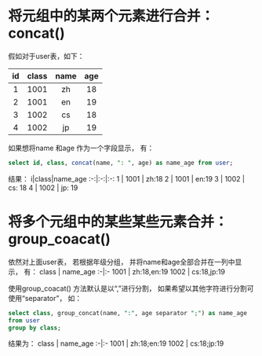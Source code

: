 # 将元组中的某两个元素进行合并： concat()

假如对于user表，如下：  

id|class|name|age
:-:|:-:|:-:|:-:
1 | 1001 | zh | 18
2 | 1001 | en | 19  
3 | 1002 | cs | 18  
4 | 1002 | jp | 19  

如果想将name 和age 作为一个字段显示， 有：
``` sql
select id, class, concat(name, ": ", age) as name_age from user;
```

结果：
i|class|name_age
:-:|:-:|:-:
1 | 1001 | zh:18
2 | 1001 | en:19
3 | 1002 | cs: 18
4 | 1002 | jp: 19


# 将多个元组中的某些某些元素合并：group_coacat()

依然对上面user表， 若根据年级分组， 并将name和age全部合并在一列中显示， 有：
class | name_age
:-|:-
1001 | zh:18,en:19
1002 | cs:18,jp:19

使用group_coacat() 方法默认是以“,”进行分割， 如果希望以其他字符进行分割可使用“separator”， 如：
```sql
select class, group_concat(name, ":", age separator ";") as name_age 
from user 
group by class;
```
结果为：
class | name_age
:-|:-
1001 | zh:18;en:19
1002 | cs:18;jp:19